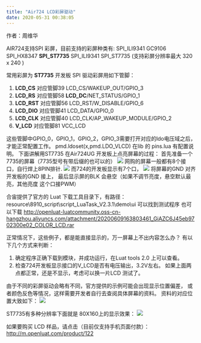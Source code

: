 ```yaml
---
title: "Air724 LCD彩屏驱动"
date: 2020-05-31 00:38:05
---
```


作者：周维华

AIR724支持SPI 彩屏，目前支持的彩屏种类有:
    SPI_ILI9341
    GC9106
    SPI_HX8347
    **SPI_ST7735**
    SPI_ILI9341
    SPI_ST7735
(支持彩屏分辨率最大 320 x 240 )

常用彩屏为 **ST7735** 开发板 SPI 驱动彩屏用如下管脚：
1. **LCD_CS**   对应管脚39  LCD_CS/WAKEUP_OUT/GPIO_3
1. **LCD_RS**   对应管脚58  **LCD_DC**/NET_STATUS/GPIO_1
1. **LCD_RST**  对应管脚56  LCD_RST/W_DISABLE/GPIO_6
1. **LCD_DIO**  对应管脚41  LCD_DATA/GPIO_0
1. **LCD_CLK**  对应管脚40  LCD_CLK/AP_WAKEUP_MODULE/GPIO_2
1. **V_LCD**    对应管脚81  VCC_LCD

这些管脚中GPIO_0，GPIO_1，GPIO_2，GPIO_3需要打开对应的ldo电压域之后，才能正常配置工作。
pmd.ldoset(x,pmd.LDO_VLCD) 在lib 的 pins.lua 有配置说明。
下面讲解用ST7735 在Air724UG 开发板上点亮屏幕的过程：
首先准备一个7735的屏幕（7735型号有带后缀的也可以的）
![](http://openluat-luatcommunity.oss-cn-hangzhou.aliyuncs.com/images/20200530233956147_QQ图片20200530233941.png)
网购的屏幕一般都有8个接口，自行焊上8PIN排针.
![](http://openluat-luatcommunity.oss-cn-hangzhou.aliyuncs.com/images/20200530234319415_QQ图片20200530234313.png)
而724的开发板显示有7个口，
![](http://openluat-luatcommunity.oss-cn-hangzhou.aliyuncs.com/images/20200530234742676_QQ图片20200530234734.png)
将屏幕的GND 对齐 开发板的GND 接上， 最后显示屏的BLK
会悬空（如果不调节亮度，悬空默认最亮，其他亮度 这个口接PWM）

合宙提供了官方的 Luat 下载工具目录下，有路径：resource\8910_script\script_LuaTask_V2.3.1\demo\ui 可以找到测试程序
也可以下载 http://openluat-luatcommunity.oss-cn-hangzhou.aliyuncs.com/attachment/20200609163803461_GiAZC6J45eb9702300e02_COLOR_LCD.rar

正常情况下，这些例子，都是能直接显示的，万一屏幕上不出内容怎么办？
有以下几个方式来判断：
1. 确定程序正确下载到模块，并成功运行，在Luat tools 2.0 上可以查看。
2. 检查724开发板显示接口的V_LCD是否有电压输出，3.2V左右。
如果上面两点都正常，还是不显示，考虑可以换一片LCD 测试了。

由于不同的彩屏驱动会略有不同，官方提供的示例可能会出现显示位置偏差，
或者颜色反色等情况，这样需要开发者自行去查阅具体屏幕的资料。
资料的对应位置大致如下：
![](http://openluat-luatcommunity.oss-cn-hangzhou.aliyuncs.com/images/20200531002935157_QQ图片20200531002929.png)

ST7735有多种分辨率下面就是 80X160上的显示效果：
![](http://openluat-luatcommunity.oss-cn-hangzhou.aliyuncs.com/images/20200531003420089_attachments-2020-05-ajkjTtao5eb96da069abd.jpg)


如果要购买 LCD 样品，请点击（目前仅支持手机页面付款）： http://m.openluat.com/product/122




